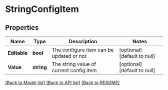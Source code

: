 # StringConfigItem

## Properties
Name | Type | Description | Notes
------------ | ------------- | ------------- | -------------
**Editable** | **bool** | The configure item can be updated or not | [optional] [default to null]
**Value** | **string** | The string value of current config item | [optional] [default to null]

[[Back to Model list]](../README.md#documentation-for-models) [[Back to API list]](../README.md#documentation-for-api-endpoints) [[Back to README]](../README.md)


